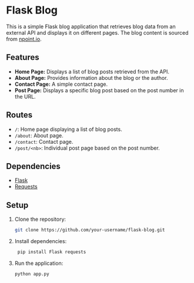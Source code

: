 # Flask Blog

This is a simple Flask blog application that retrieves blog data from an external API and displays it on different pages. The blog content is sourced from [npoint.io](https://npoint.io/6436b195c044c6b335c9).

## Features

- **Home Page:** Displays a list of blog posts retrieved from the API.
- **About Page:** Provides information about the blog or the author.
- **Contact Page:** A simple contact page.
- **Post Page:** Displays a specific blog post based on the post number in the URL.

## Routes

- `/`: Home page displaying a list of blog posts.
- `/about`: About page.
- `/contact`: Contact page.
- `/post/<nb>`: Individual post page based on the post number.

## Dependencies

- [Flask](https://palletsprojects.com/p/flask/)
- [Requests](https://docs.python-requests.org/en/latest/)


## Setup

1. Clone the repository:

   ```bash
   git clone https://github.com/your-username/flask-blog.git
2. Install dependencies:

   ```bash
    pip install Flask requests
3. Run the application:
    ```bash
   python app.py
